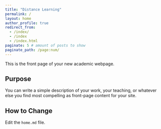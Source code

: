 ```yaml
---
title: "Distance Learning"
permalink: /
layout: home
author_profile: true
redirect_from: 
  - /index/
  - /index
  - /index.html
paginate: 5 # amount of posts to show
paginate_path: /page:num/
---
```

This is the front page of your new academic webpage.  

## Purpose  

You can write a simple description of your work, your teaching, or whatever else you find most compelling as front-page content for your site.  

## How to Change  

Edit the `home.md` file.  